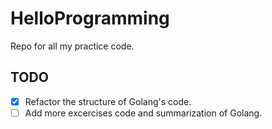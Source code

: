 # HelloProgramming

Repo for all my practice code.

## TODO

- [x] Refactor the structure of Golang's code.
- [ ] Add more excercises code and summarization of Golang.
